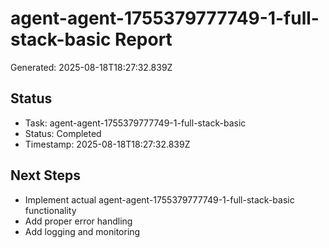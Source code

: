 # agent-agent-1755379777749-1-full-stack-basic Report

Generated: 2025-08-18T18:27:32.839Z

## Status
- Task: agent-agent-1755379777749-1-full-stack-basic
- Status: Completed
- Timestamp: 2025-08-18T18:27:32.839Z

## Next Steps
- Implement actual agent-agent-1755379777749-1-full-stack-basic functionality
- Add proper error handling
- Add logging and monitoring
